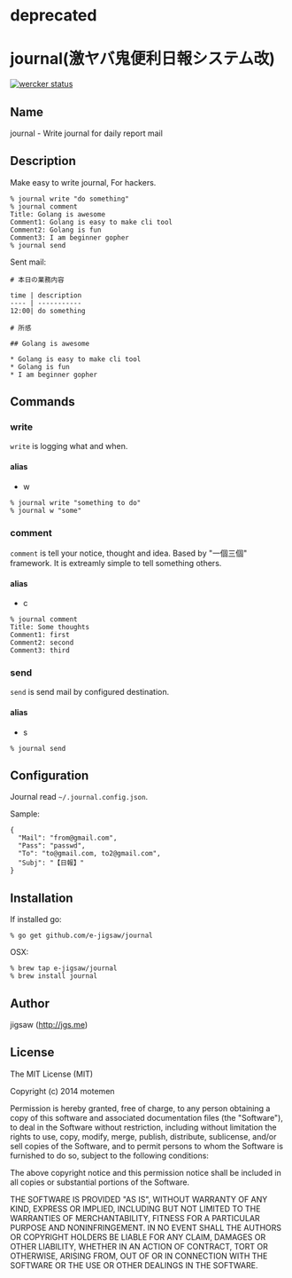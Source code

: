 # deprecated

# journal(激ヤバ鬼便利日報システム改)

[![wercker status](https://app.wercker.com/status/89474ea5446159910bb06c7113046e21/s/master "wercker status")](https://app.wercker.com/project/bykey/89474ea5446159910bb06c7113046e21)

## Name

journal - Write journal for daily report mail

## Description

Make easy to write journal, For hackers.

```
% journal write "do something"
% journal comment
Title: Golang is awesome
Comment1: Golang is easy to make cli tool
Comment2: Golang is fun
Comment3: I am beginner gopher
% journal send
```

Sent mail:

```
# 本日の業務内容

time | description
---- | -----------
12:00| do something

# 所感

## Golang is awesome

* Golang is easy to make cli tool
* Golang is fun
* I am beginner gopher
```

## Commands

### write

`write` is logging what and when.

#### alias

* w

```
% journal write "something to do"
% journal w "some"
```

### comment

`comment` is tell your notice, thought and idea. Based by "一個三個" framework. It is extreamly simple to tell something others.

#### alias

* c

```
% journal comment
Title: Some thoughts
Comment1: first
Comment2: second
Comment3: third
```

### send

`send` is send mail by configured destination.

#### alias

* s

```
% journal send
```

## Configuration

Journal read `~/.journal.config.json`.

Sample:

```
{
  "Mail": "from@gmail.com",
  "Pass": "passwd",
  "To": "to@gmail.com, to2@gmail.com",
  "Subj": "【日報】"
}
```

## Installation

If installed go:

```
% go get github.com/e-jigsaw/journal
```

OSX:

```
% brew tap e-jigsaw/journal
% brew install journal
```

## Author

jigsaw (http://jgs.me)

## License

The MIT License (MIT)

Copyright (c) 2014 motemen

Permission is hereby granted, free of charge, to any person obtaining a copy
of this software and associated documentation files (the "Software"), to deal
in the Software without restriction, including without limitation the rights
to use, copy, modify, merge, publish, distribute, sublicense, and/or sell
copies of the Software, and to permit persons to whom the Software is
furnished to do so, subject to the following conditions:

The above copyright notice and this permission notice shall be included in all
copies or substantial portions of the Software.

THE SOFTWARE IS PROVIDED "AS IS", WITHOUT WARRANTY OF ANY KIND, EXPRESS OR
IMPLIED, INCLUDING BUT NOT LIMITED TO THE WARRANTIES OF MERCHANTABILITY,
FITNESS FOR A PARTICULAR PURPOSE AND NONINFRINGEMENT. IN NO EVENT SHALL THE
AUTHORS OR COPYRIGHT HOLDERS BE LIABLE FOR ANY CLAIM, DAMAGES OR OTHER
LIABILITY, WHETHER IN AN ACTION OF CONTRACT, TORT OR OTHERWISE, ARISING FROM,
OUT OF OR IN CONNECTION WITH THE SOFTWARE OR THE USE OR OTHER DEALINGS IN THE
SOFTWARE.
